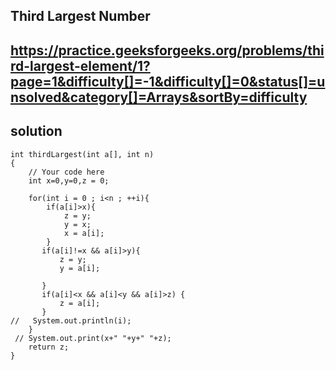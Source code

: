  ## Third Largest Number

## https://practice.geeksforgeeks.org/problems/third-largest-element/1?page=1&difficulty[]=-1&difficulty[]=0&status[]=unsolved&category[]=Arrays&sortBy=difficulty

## solution

    int thirdLargest(int a[], int n)
    {
	    // Your code here
	    int x=0,y=0,z = 0;
	    
	    for(int i = 0 ; i<n ; ++i){
	        if(a[i]>x){
	            z = y;
	            y = x;
	            x = a[i];
	        }
	       if(a[i]!=x && a[i]>y){
	           z = y;
	           y = a[i];
	           
	       }
	       if(a[i]<x && a[i]<y && a[i]>z) {
	           z = a[i];
	       }
	//   System.out.println(i);     
	    }
	 // System.out.print(x+" "+y+" "+z);
	    return z;
    }